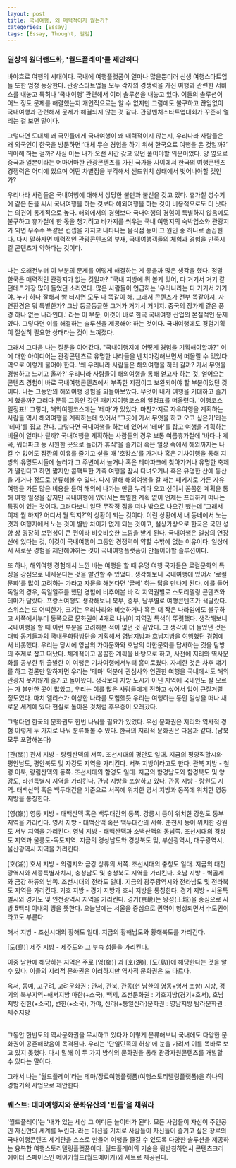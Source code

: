 ```yaml
---
layout: post
title: 국내여행, 왜 매력적이지 않는가?
categories: [Essay]
tags: [Essay, Thought, 칼럼]
---
```


### 일상의 원더랜드화, '월드플레이'를 제안하다

바야흐로 여행의 시대이다. 국내에 여행플랫폼이 얼마나 많을뿐더러 신생 여행스타트업들 또한 엄청 등장한다. 관광스타트업들 모두 각자의 경쟁력을 가진 여행과 관련한 서비스를 내놓고 특히나 ‘국내여행’ 관련해서 여러 솔루션을 내놓고 있다. 이들의 솔루션이 어느 정도 문제를 해결했는지 개인적으로는 알 수 없지만 그럼에도 불구하고 끊임없이 국내여행과 관련해서 문제가 해결되지 않는 것 같다. 관광벤처스타트업대회가 꾸준히 열리는 걸 보면 말이다. 

그렇다면 도대체 왜 국민들에게 국내여행이 왜 매력적이지 않는지, 우리나라 사람들은 왜 외국인이 한국을 방문하면 ‘대체 무슨 경험을 하기 위해 한국으로 여행을 온 것일까?’ 의아해 하는 걸까? 사실 이는 내가 오랜 시간 갖고 있던 풀어야할 의문이었다. 양 옆으로 중국과 일본이라는 어마어마한 관광콘텐츠를 가진 국가들 사이에서 한국의 여행콘텐츠 경쟁력은 어디에 있으며 어떤 차별점을 부각해서 샌드위치 상태에서 벗어나야할 것인가? 
	
우리나라 사람들은 국내여행에 대해서 상당한 불만과 불신을 갖고 있다. 휴가철 성수기에 같은 돈을 써서 국내여행을 하는 것보다 해외여행을 하는 것이 비용적으로도 더 낫다는 의견이 통계적으로 높다. 해외에서의 경험보다 국내여행의 경험이 특별하지 않음에도 불구하고 휴가철에 한 몫을 챙기려고 바가지를 씌우는 국내 여행지의 숙박업소와 관광지가 되면 우수수 똑같은 컨셉을 가지고 나타나는 음식점 등이 그 원인 중 하나로 손꼽힌다. 다시 말하자면 매력적인 관광콘텐츠의 부재, 국내여행객들의 체험과 경험을 만족시킬 콘텐츠가 약하다는 것이다. 

<br>
나는 오래전부터 이 부분의 문제를 어떻게 해결하는 게 좋을까 많은 생각을 했다. 정말 한국은 매력적인 관광지가 없는 것일까? "국내 지방에 뭐 볼게 있어, 다 거기서 거기 같던데." 가장 많이 들었던 소리였다. 많은 사람들이 언급하는 '우리나라는 다 거기서 거기야. 누가 하나 잘해서 빵 터지면 모두 다 똑같이 해. 그래서 콘텐츠가 전부 똑같아져. 자연환경은 뭐 특별한가? 그냥 둥글둥글한 그거가 거기서 거기지. 중국의 장가계 같은 풍경 하나 없는 나라인데.' 라는 이 부분, 이것이 바로 한국 국내여행 산업의 본질적인 문제였다. 그렇다면 이를 해결하는 솔루션을 제공해야 하는 것이다. 국내여행에도 경험기획이 절실히 필요한 상태라는 것이 느껴졌다. 

그래서 그다음 나는 질문을 이어갔다. "국내여행지에 어떻게 경험을 기획해야할까?" 이에 대한 아이디어는 관광콘텐츠로 유명한 나라들을 벤치마킹해보면서 떠올릴 수 있었다. 역으로 이렇게 물어야 한다. '왜 우리나라 사람들은 해외여행을 하러 갈까? 가서 무엇을 경험하고 느끼고 올까?' 우리나라 사람들이 해외여행을 통해 얻고자 하는 것, 얻어오는 콘텐츠 경험이 바로 국내여행콘텐츠에서 부족한 지점이고 보완되어야 할 부분이었던 것이다. 나는 그동안의 해외여행 경험을 되돌아보았다. 무엇이 내가 여행을 기대하고 즐기게 했을까? 그러다 문득 그동안 갔던 패키지여행코스의 일정표를 떠올렸다. '여행코스 일정표!' 그렇다, 해외여행코스에는 '테마'가 있었다. 마찬가지로 자유여행을 계획하는 사람들 역시 해외여행을 계획하는데 있어서 '그곳에 가서 무엇을 하고 오고 싶은가'라는 '테마'를 잡고 간다. 그렇다면 국내여행을 하는데 있어서 '테마'를 잡고 여행을 계획하는 비율이 얼마나 될까? 국내여행을 계획하는 사람들의 경우 보통 여름휴가철에 '바다나 계곡, 워터파크 등 시원한 곳으로 놀러가 휴식'을 즐기러 혹은 일상 속에서 해외까지는 나갈 수 없어도 잠깐의 여유를 즐기고 싶을 때 '호캉스'를 가거나 혹은 기차여행을 통해 지방의 유명도시들에 놀러가 그 주변에서 놀거나 혹은 테마파크에 찾아가거나 유명한 축제가 열린다고 하면 짧지만 콤팩트한 가족 여행을 잠시 다녀오거나 혹은 유명한 산에 등산을 가거나 정도로 분류해볼 수 있다. 다시 말해 해외여행을 갈 때는 패키지로 가든 자유여행을 가든 많은 비용을 들여 해외에 나가는 만큼 누리다 오고 싶어서 꼼꼼한 계획을 통해 여행 일정을 잡지만 국내여행에 있어서는 특별한 계획 없이 언제든 프리하게 떠나는 특징이 있는 것이다. 그러다보니 일단 무작정 집을 떠나 밖으로 나오긴 했는데 '그래서 이제 뭘 하지? 어디서 뭘 먹지?'의 상황이 되는 것이다. 이런 상황에서 내 동네에서 노는 것과 여행지에서 노는 것이 별반 차이가 없게 되는 것이고, 설상가상으로 한국은 국민 성향 상 굉장히 보편성이 큰 편이라 비슷비슷한 느낌을 받게 된다. 국내여행은 일상의 연장선에 있다는 것, 이것이 국내여행이 그동안 경쟁력이 약할 수밖에 없는 이유이다. 일상에서 새로운 경험을 제안해야하는 것이 국내여행플랫폼이 만들어야할 솔루션이다. 


또 하나, 해외여행 경험에서 느낀 바는 여행을 할 때 유명 여행 국가들은 로컬문화의 특징을 강점으로 내세운다는 것을 발견할 수 있었다. 생각해보니 국내여행에 있어서 '로컬문화'를 많이 고려하는 가라고 자문을 해본다면 '글쎄' 하는 답을 만나게 된다. 예를 들어 독일의 경우, 독일일주를 했던 경험에 비추어본 바 각 지역권별로 스토리텔링 콘텐츠와 테마가 달랐다. 프랑스여행도 생각해보니 북부, 중부, 남부별로 여행콘텐츠가 색달랐다. 스위스는 또 어떠한가, 크기는 우리나라와 비슷하거나 혹은 더 작은 나라임에도 불구하고 서쪽에서부터 동쪽으로 문화권이 4개로 나뉘어 지역권 특색이 뚜렷했다. 생각해보니 국내여행을 할 때 이런 부분을 고려해본 적이 없던 것 같았다. 그 생각이 더 들었던 것은 대학 동기들과의 국내문화탐방단을 기획해서 영남지방과 호남지방을 여행했던 경험에서 비롯했다. 우리는 당시에 영남의 가야문화와 호남의 마한문화를 답사하는 것을 탐방의 주제로 잡고 떠났다. 체계적이고 꼼꼼한 계획을 바탕으로 하고, 사전에 지리와 역사문화를 공부한 뒤 출발한 이 여행은 기차여행에서부터 흥미로웠다. 자세한 것은 차후 얘기를 하고 결론만 말하자면 우리는 '테마' 덕분에 관심사와 연관한 여행을 국내에서도 해외관광지 못지않게 즐기고 돌아왔다. 생각보다 지방 도시가 아닌 지역에 국내인도 잘 모르는 가 볼만한 곳이 많았고, 우리는 이를 많은 사람들에게 전하고 싶어서 입이 근질거릴 정도였다. 마치 앨리스가 이상한 나라를 모험했듯 우리는 여행하는 동안 일상을 떠나 새로운 세계에 있다 현실로 돌아온 것처럼 후유증이 오래갔다.


그렇다면 한국의 문화권도 한번 나눠볼 필요가 있었다. 우선 문화권은 지리와 역사적 경험 이렇게 두 가지로 나눠 분류해볼 수 있다. 한국의 지리적 문화권은 다음과 같다. (남북 모두 포함해본다)


[관(關)]
관서 지방 - 랑림산맥의 서쪽. 조선시대의 평안도 일대. 지금의 평양직할시와 평안남도, 평안북도 및 자강도 지역을 가리킨다. 서북 지방이라고도 한다.
관북 지방 - 철령 이북, 랑림산맥의 동쪽. 조선시대의 함경도 일대. 지금의 함경남도와 함경북도 및 양강도, 라선특별시 지역을 가리킨다. 관남 지방을 포함하고 있다.
관동 지방 - 랑원도 지역. 태백산맥 혹은 백두대간을 기준으로 서쪽에 위치한 영서 지방과 동쪽에 위치한 영동 지방을 통칭한다.

[영(嶺)]
영동 지방 - 태백산맥 혹은 백두대간의 동쪽. 강릉시 등이 위치한 강원도 동부 지역을 가리킨다.
영서 지방 - 태백산맥 혹은 백두대간의 서쪽. 춘천시 등이 위치한 강원도 서부 지역을 가리킨다.
영남 지방 - 태백산맥과 소백산맥의 동남쪽. 조선시대의 경상도 지역과 울릉도-독도지역. 지금의 경상남도와 경상북도 및, 부산광역시, 대구광역시, 울산광역시 지역을 가리킨다.

[호(湖)]
호서 지방 - 의림지와 금강 상류의 서쪽. 조선시대의 충청도 일대. 지금의 대전광역시와 세종특별자치시, 충청남도 및 충청북도 지역을 가리킨다.
호남 지방 - 벽골제와 금강 하류의 남쪽. 조선시대의 전라도 일대. 지금의 광주광역시와 전라남도 및 전라북도 지역을 가리킨다.
기호 지방 - 경기 지방과 호서 지방을 통칭한다.
경기 지방 - 서울특별시와 경기도 및 인천광역시 지역을 가리킨다. 경기(京畿)는 왕성(王城)을 중심으로 사방 5백리 이내의 땅을 뜻한다. 오늘날에는 서울을 중심으로 권역이 형성되면서 수도권이라고도 부른다.

해서 지방 - 조선시대의 황해도 일대. 지금의 황해남도와 황해북도를 가리킨다.

[도(島)]
제주 지방 - 제주도와 그 부속 섬들을 가리킨다.


이중 남한에 해당하는 지역은 주로 [영(嶺)] 과 [호(湖)], [도(島)]에 해당한다는 것을 알 수 있다. 이들의 지리적 문화권은 이러하지만 역사적 문화권은 또 다르다. 

옥저, 동예, 고구려, 고려문화권 : 관서, 관북, 관동(현 남한의 영동+영서 포함) 지방, 경기의 북부지역~해서지방
마한(+소국), 백제, 조선문화권 : 기호지방(경기+호서), 호남지방 
진한(+소국), 변한(+소국), 가야, 신라(+통일신라)문화권 : 영남지방
탐라문화권 : 제주지방 

<br>그동안 한반도의 역사문화권을 무시하고 있다가 이렇게 분류해보니 국내에도 다양한 문화권이 공존해왔음이 목격된다. 우리는 '단일민족의 허상'에 눈을 가려져 이를 똑바로 보고 있지 못했다. 다시 말해 이 두 가지 방식의 문화권을 통해 관광자원콘텐츠를 개발할 수 있다는 말이다. 

그래서 나는 '월드플레이'라는 테마/장르여행플랫폼(여행스토리텔링플랫폼)을 하나의 경험기획 사업으로 제안한다.

	
### 퀘스트: 테마여행지와 문화유산의 '빈틈'을 채워라

'월드플레이'는 '내가 있는 세상 그 어디든 놀이터가 된다. 모든 사람들이 자신이 주인공인 자신만의 세계를 누린다.'라는 미션을 기치로 사람들이 자신들이 즐기고 싶은 장르의 국내여행콘텐츠 세계관을 스스로 만들어 여행을 즐길 수 있도록 다양한 솔루션을 제공하는 융복합 여행스토리텔링플랫폼이다. 월드플레이의 기술을 뒷받침하면서 콘텐츠크리에이터 스페이스인 메이커월드(월드메이커)와 세트로 제공된다. 

